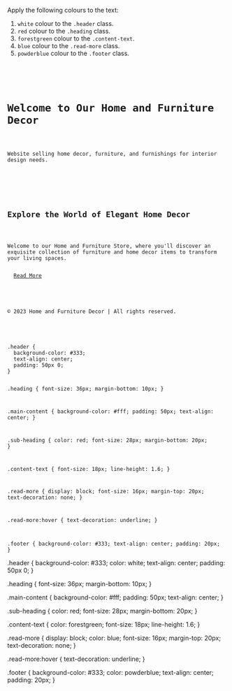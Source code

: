 Apply the following colours to the text:

1. `white` colour to the `.header` class.
2. `red` colour to the `.heading` class.
3. `forestgreen` colour to the `.content-text`.
4. `blue` colour to the `.read-more` class.
5. `powderblue` colour to the `.footer` class.

<codeblock language="css" type="exercise" testMode="fixedInput">
<code>
<panel language="html">
<div class="header">
  <h1 class="heading">Welcome to Our Home and Furniture Decor</h1>
  <p>Website selling home decor, furniture, and furnishings for interior design needs.</p>
</div>

<div class="main-content">
  <h2 class="sub-heading">Explore the World of Elegant Home Decor</h2>
  <p class="content-text">Welcome to our Home and Furniture Store, where you'll discover an exquisite collection of furniture and home decor items to transform your living spaces.</p>
  <a href="#" class="read-more">Read More</a>
</div>

<div class="footer">
  <p>&copy; 2023 Home and Furniture Decor | All rights reserved.</p>
</div>
</panel>
<panel language="css">
.header {
  background-color: #333;
  text-align: center;
  padding: 50px 0;
}

.heading {
  font-size: 36px;
  margin-bottom: 10px;
}

.main-content {
  background-color: #fff;
  padding: 50px;
  text-align: center;
}

.sub-heading {
  color: red;
  font-size: 28px;
  margin-bottom: 20px;
}

.content-text {
  font-size: 18px;
  line-height: 1.6;
}

.read-more {
  display: block;
  font-size: 16px;
  margin-top: 20px;
  text-decoration: none;
}

.read-more:hover {
  text-decoration: underline;
}

.footer {
  background-color: #333;
  text-align: center;
  padding: 20px;
}
</panel>
</code>

<solution>
.header {
  background-color: #333;
  color: white;
  text-align: center;
  padding: 50px 0;
}

.heading {
  font-size: 36px;
  margin-bottom: 10px;
}

.main-content {
  background-color: #fff;
  padding: 50px;
  text-align: center;
}

.sub-heading {
  color: red;
  font-size: 28px;
  margin-bottom: 20px;
}

.content-text {
  color: forestgreen;
  font-size: 18px;
  line-height: 1.6;
}

.read-more {
  display: block;
  color: blue;
  font-size: 16px;
  margin-top: 20px;
  text-decoration: none;
}

.read-more:hover {
  text-decoration: underline;
}

.footer {
  background-color: #333;
  color: powderblue;
  text-align: center;
  padding: 20px;
}
</solution>
</codeblock>
